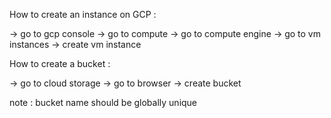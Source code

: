 How to create an instance on GCP :

-> go to gcp console
-> go to compute
-> go to compute engine
-> go to vm instances
-> create vm instance

How to create a bucket :

-> go to cloud storage
-> go to browser
-> create bucket

note : bucket name should be globally unique